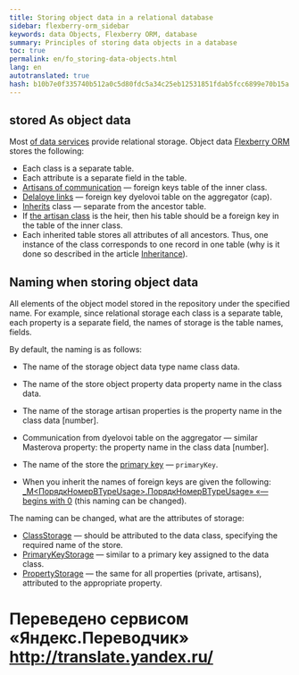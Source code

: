 ```yaml
--- 
title: Storing object data in a relational database 
sidebar: flexberry-orm_sidebar 
keywords: data Objects, Flexberry ORM, database 
summary: Principles of storing data objects in a database 
toc: true 
permalink: en/fo_storing-data-objects.html 
lang: en 
autotranslated: true 
hash: b10b7e0f335740b512a0c5d80fdc5a34c25eb12531851fdab5fcc6899e70b15a 
--- 
```


## stored As object data 

Most [of data services](fo_data-service.html) provide relational storage. 
Object data [Flexberry ORM](fo_flexberry-orm.html) stores the following: 

* Each class is a separate table. 
* Each attribute is a separate field in the table. 
* [Artisans of communication](fd_master-association.html) — foreign keys table of the inner class. 
* [Delaloye links](fo_detail-associations-properties.html) — foreign key dyelovoi table on the aggregator (cap). 
* [Inherits](fd_inheritance.html) class — separate from the ancestor table. 
* If [the artisan class](fd_master-association.html) is the heir, then his table should be a foreign key in the table of the inner class. 
* Each inherited table stores all attributes of all ancestors. Thus, one instance of the class corresponds to one record in one table (why is it done so described in the article [Inheritance](fd_inheritance.html)). 

## Naming when storing object data 

All elements of the object model stored in the repository under the specified name. For example, since relational storage each class is a separate table, each property is a separate field, the names of storage is the table names, fields. 

By default, the naming is as follows: 

* The name of the storage object data type name class data. 
* The name of the store object property data property name in the class data. 
* The name of the storage artisan properties is the property name in the class data [number]. 
* Communication from dyelovoi table on the aggregator — similar Masterova property: the property name in the class data [number]. 

* The name of the store the [primary key](fo_primary-keys-objects.html) — `primaryKey`. 
* When you inherit the names of foreign keys are given the following: [<Karolinenstr>_M<ПорядкНомерВTypeUsage>.ПорядкНомерВTypeUsage» «— begins with 0](fo_type-usage.html) (this naming can be changed). 

The naming can be changed, what are the attributes of storage: 

* [ClassStorage](fd_data-classes.html) — should be attributed to the data class, specifying the required name of the store. 
* [PrimaryKeyStorage](fd_data-classes.html) — similar to a primary key assigned to the data class. 
* [PropertyStorage](fo_attributes-class-data.html) — the same for all properties (private, artisans), attributed to the appropriate property.


 # Переведено сервисом «Яндекс.Переводчик» http://translate.yandex.ru/